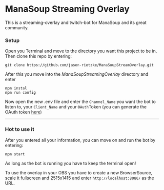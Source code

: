 # ManaSoup Streaming Overlay

This is a streaming-overlay and twitch-bot for ManaSoup and its great community.

### Setup
Open you Terminal and move to the directory you want this project to be in. Then clone this repo by entering:
```
git clone https://github.com/jason-rietzke/ManaSoupStreamOverlay.git
```
After this you move into the *ManaSoupStreamingOverlay* directory and enter 
```
npm instal
npm run config
```
Now open the new .env file and enter the ``Channel_Name`` you want the bot to listen to, your ``Client_Name`` and your ``OAuth``Token (you can generate the OAuth token [here](https://twitchapps.com/tmi/))

---

### Hot to use it
After you entered all your information, you can move on and run the bot by entering:
```
npm start
```
As long as the bot is running you have to keep the terminal open!

To use the overlay in your OBS you have to create a new BrowserSource, scale it fullscreen and 2515x1415 and enter ``http://localhost:8080/`` as the URL.